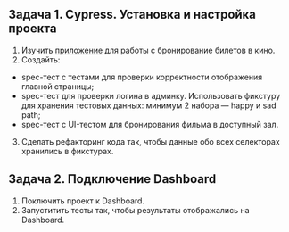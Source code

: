 

  ## Задача 1. Cypress. Установка и настройка проекта

 1. Изучить [приложение](https://github.com/Evgeniy-Varlamov/FS21-diplom) для работы с бронирование билетов в кино.
 2. Создайть:
 - spec-тест с тестами для проверки корректности отображения главной страницы;
 - spec-тест для проверки логина в админку. Использовать фикстуру для хранения тестовых данных: минимум 2 набора — happy и sad path;
 - spec-тест с UI-тестом для бронирования фильма в доступный зал.
 3. Сделать рефакторинг кода так, чтобы данные обо всех селекторах хранились в фикстурах.

  ## Задача 2. Подключение Dashboard
  
  1. Поключить проект к Dashboard.
  2. Запуститить тесты так, чтобы результаты отображались на Dashboard.

  

